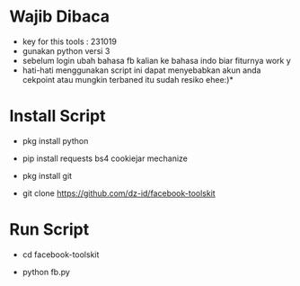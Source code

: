 # Wajib Dibaca

* key for this tools : 231019
* gunakan python versi 3
* sebelum login ubah bahasa fb kalian ke bahasa indo biar fiturnya work y
* hati-hati menggunakan script ini dapat menyebabkan akun anda cekpoint atau mungkin terbaned itu sudah resiko ehee:)*

# Install Script

* pkg install python

* pip install requests bs4 cookiejar mechanize

* pkg install git

* git clone https://github.com/dz-id/facebook-toolskit

# Run Script

* cd facebook-toolskit

* python fb.py
